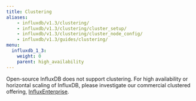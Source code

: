 ```yaml
---
title: Clustering
aliases:
    - influxdb/v1.3/clustering/
    - influxdb/v1.3/clustering/cluster_setup/
    - influxdb/v1.3/clustering/cluster_node_config/
    - influxdb/v1.3/guides/clustering/
menu:
  influxdb_1_3:
    weight: 0
    parent: high_availability
---
```


Open-source InfluxDB does not support clustering.
For high availability or horizontal scaling of InfluxDB, please investigate our
commercial clustered offering,
[InfluxEnterprise](/enterprise/v1.3/).
